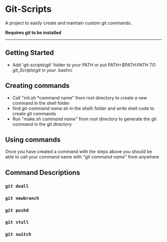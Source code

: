# Git-Scripts

A project to easily create and maintain custom git commands.

**Requires git to be installed**

-----

## Getting Started

- Add 'git-scripts\git' folder to your PATH or put PATH=$PATH:*PATH TO git_Scripts\git* in your .bashrc


## Creating commands

- Call "init.sh *command name" from root directory to create a new command in the shell folder
- find git-*command name*.sh in the shell\ folder and write shell code to create git commands
- Run "make.sh *command name*" from root directory to generate the git command in the git directory

## Using commands

Once you have created a command with the steps above you should be able to call your command name with "git *command name*" from anywhere

## Command Descriptions

### `git doall`
### `git newbranch`
### `git pushd`
### `git stull`
### `git switch`
